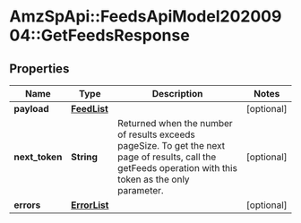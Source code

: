 # AmzSpApi::FeedsApiModel20200904::GetFeedsResponse

## Properties
Name | Type | Description | Notes
------------ | ------------- | ------------- | -------------
**payload** | [**FeedList**](FeedList.md) |  | [optional] 
**next_token** | **String** | Returned when the number of results exceeds pageSize. To get the next page of results, call the getFeeds operation with this token as the only parameter. | [optional] 
**errors** | [**ErrorList**](ErrorList.md) |  | [optional] 


